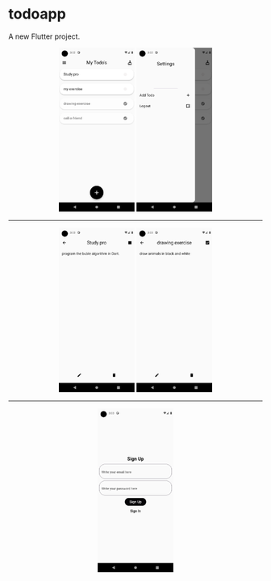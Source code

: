 # todoapp

A new Flutter project.

<div align="center">
  <img src='project_images/1.png' width='150'>
  <img src='project_images/2.png' width='150'>
</div>

<hr>

<div align="center">
  <img src='project_images/4.png' width='150'>
  <img src='project_images/5.png' width='150'>
</div>

<hr>

<div align="center">
  <img src='project_images/7.png' width='150'>
</div>


